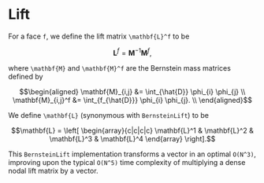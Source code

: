 # Lift

For a face ``f``, we define the lift matrix ``\mathbf{L}^f`` to be

```math
\mathbf{L}^f = \mathbf{M}^{-1}\mathbf{M}^f,
```
where ``\mathbf{M}`` and ``\mathbf{M}^f`` are the Bernstein mass matrices defined by

```math
\begin{aligned}
\mathbf{M}_{i,j} &= \int_{\hat{D}} \phi_{i} \phi_{j} \\
\mathbf{M}_{i,j}^f &= \int_{f_{\hat{D}}} \phi_{i} \phi_{j}. \\
\end{aligned}
```

We define ``\mathbf{L}`` (synonymous with `BernsteinLift`) to be

```math
\mathbf{L} = \left[ \begin{array}{c|c|c|c} \mathbf{L}^1 & \mathbf{L}^2 & \mathbf{L}^3 & \mathbf{L}^4 \end{array} \right].
```

This `BernsteinLift` implementation transforms a vector in an optimal ``O(N^3)``, improving upon the typical ``O(N^5)`` time complexity of multiplying a dense nodal lift matrix by a vector.